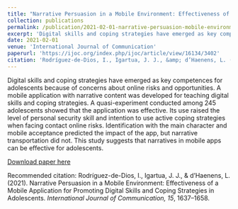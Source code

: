 ```yaml
---
title: "Narrative Persuasion in a Mobile Environment: Effectiveness of a Mobile Application for Promoting Digital Skills and Coping Strategies in Adolescents"
collection: publications
permalink: /publication/2021-02-01-narrative-persuasion-mobile-environment
excerpt: 'Digital skills and coping strategies have emerged as key competences for adolescents because of concerns about online risks and opportunities. A mobile application with narrative content was developed for teaching digital skills and coping strategies. A quasi-experiment conducted among 245 adolescents showed that the application was effective. Its use raised the level of personal security skill and intention to use active coping strategies when facing contact online risks. Identification with the main character and mobile acceptance predicted the impact of the app, but narrative transportation did not. This study suggests that narratives in mobile apps can be effective for adolescents.'
date: 2021-02-01
venue: 'International Journal of Communication'
paperurl: 'https://ijoc.org/index.php/ijoc/article/view/16134/3402'
citation: 'Rodríguez-de-Dios, I., Igartua, J. J., &amp; d’Haenens, L. (2021). Narrative Persuasion in a Mobile Environment: Effectiveness of a Mobile Application for Promoting Digital Skills and Coping Strategies in Adolescents. <i>International Journal of Communication, 15</i>, 1637–1658.'
---
```

Digital skills and coping strategies have emerged as key competences for adolescents because of concerns about online risks and opportunities. A mobile application with narrative content was developed for teaching digital skills and coping strategies. A quasi-experiment conducted among 245 adolescents showed that the application was effective. Its use raised the level of personal security skill and intention to use active coping strategies when facing contact online risks. Identification with the main character and mobile acceptance predicted the impact of the app, but narrative transportation did not. This study suggests that narratives in mobile apps can be effective for adolescents.

[Download paper here](/files/2021_NarrativePersuasion.pdf)

Recommended citation: Rodríguez-de-Dios, I., Igartua, J. J., & d’Haenens, L. (2021). Narrative Persuasion in a Mobile Environment: Effectiveness of a Mobile Application for Promoting Digital Skills and Coping Strategies in Adolescents. <i>International Journal of Communication, 15</i>, 1637–1658.
